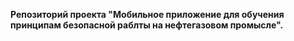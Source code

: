 **Репозиторий проекта "Мобильное приложение для обучения принципам безопасной раблты на нефтегазовом промысле".** <br>

